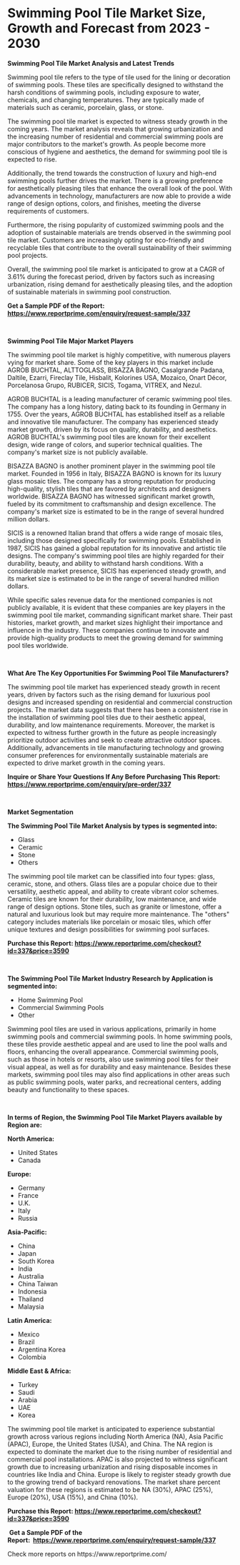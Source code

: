 <p><h1>Swimming Pool Tile Market Size, Growth and Forecast from 2023 - 2030</h1></p><p><strong>Swimming Pool Tile Market Analysis and Latest Trends</strong></p>
<p><p>Swimming pool tile refers to the type of tile used for the lining or decoration of swimming pools. These tiles are specifically designed to withstand the harsh conditions of swimming pools, including exposure to water, chemicals, and changing temperatures. They are typically made of materials such as ceramic, porcelain, glass, or stone.</p><p>The swimming pool tile market is expected to witness steady growth in the coming years. The market analysis reveals that growing urbanization and the increasing number of residential and commercial swimming pools are major contributors to the market's growth. As people become more conscious of hygiene and aesthetics, the demand for swimming pool tile is expected to rise.</p><p>Additionally, the trend towards the construction of luxury and high-end swimming pools further drives the market. There is a growing preference for aesthetically pleasing tiles that enhance the overall look of the pool. With advancements in technology, manufacturers are now able to provide a wide range of design options, colors, and finishes, meeting the diverse requirements of customers.</p><p>Furthermore, the rising popularity of customized swimming pools and the adoption of sustainable materials are trends observed in the swimming pool tile market. Customers are increasingly opting for eco-friendly and recyclable tiles that contribute to the overall sustainability of their swimming pool projects.</p><p>Overall, the swimming pool tile market is anticipated to grow at a CAGR of 3.61% during the forecast period, driven by factors such as increasing urbanization, rising demand for aesthetically pleasing tiles, and the adoption of sustainable materials in swimming pool construction.</p></p>
<p><strong>Get a Sample PDF of the Report:&nbsp; <a href="https://www.reportprime.com/enquiry/request-sample/337">https://www.reportprime.com/enquiry/request-sample/337</a></strong></p>
<p>&nbsp;</p>
<p><strong>Swimming Pool Tile Major Market Players</strong></p>
<p><p>The swimming pool tile market is highly competitive, with numerous players vying for market share. Some of the key players in this market include AGROB BUCHTAL, ALTTOGLASS, BISAZZA BAGNO, Casalgrande Padana, Daltile, Ezarri, Fireclay Tile, Hisbalit, Kolorines USA, Mozaico, Onart Décor, Porcelanosa Grupo, RUBICER, SICIS, Togama, VITREX, and Nezul.</p><p>AGROB BUCHTAL is a leading manufacturer of ceramic swimming pool tiles. The company has a long history, dating back to its founding in Germany in 1755. Over the years, AGROB BUCHTAL has established itself as a reliable and innovative tile manufacturer. The company has experienced steady market growth, driven by its focus on quality, durability, and aesthetics. AGROB BUCHTAL's swimming pool tiles are known for their excellent design, wide range of colors, and superior technical qualities. The company's market size is not publicly available.</p><p>BISAZZA BAGNO is another prominent player in the swimming pool tile market. Founded in 1956 in Italy, BISAZZA BAGNO is known for its luxury glass mosaic tiles. The company has a strong reputation for producing high-quality, stylish tiles that are favored by architects and designers worldwide. BISAZZA BAGNO has witnessed significant market growth, fueled by its commitment to craftsmanship and design excellence. The company's market size is estimated to be in the range of several hundred million dollars.</p><p>SICIS is a renowned Italian brand that offers a wide range of mosaic tiles, including those designed specifically for swimming pools. Established in 1987, SICIS has gained a global reputation for its innovative and artistic tile designs. The company's swimming pool tiles are highly regarded for their durability, beauty, and ability to withstand harsh conditions. With a considerable market presence, SICIS has experienced steady growth, and its market size is estimated to be in the range of several hundred million dollars.</p><p>While specific sales revenue data for the mentioned companies is not publicly available, it is evident that these companies are key players in the swimming pool tile market, commanding significant market share. Their past histories, market growth, and market sizes highlight their importance and influence in the industry. These companies continue to innovate and provide high-quality products to meet the growing demand for swimming pool tiles worldwide.</p></p>
<p>&nbsp;</p>
<p><strong>What Are The Key Opportunities For Swimming Pool Tile Manufacturers?</strong></p>
<p><p>The swimming pool tile market has experienced steady growth in recent years, driven by factors such as the rising demand for luxurious pool designs and increased spending on residential and commercial construction projects. The market data suggests that there has been a consistent rise in the installation of swimming pool tiles due to their aesthetic appeal, durability, and low maintenance requirements. Moreover, the market is expected to witness further growth in the future as people increasingly prioritize outdoor activities and seek to create attractive outdoor spaces. Additionally, advancements in tile manufacturing technology and growing consumer preferences for environmentally sustainable materials are expected to drive market growth in the coming years.</p></p>
<p><strong>Inquire or Share Your Questions If Any Before Purchasing This Report: <a href="https://www.reportprime.com/enquiry/pre-order/337">https://www.reportprime.com/enquiry/pre-order/337</a></strong></p>
<p>&nbsp;</p>
<p><strong>Market Segmentation</strong></p>
<p><strong>The Swimming Pool Tile Market Analysis by types is segmented into:</strong></p>
<p><ul><li>Glass</li><li>Ceramic</li><li>Stone</li><li>Others</li></ul></p>
<p><p>The swimming pool tile market can be classified into four types: glass, ceramic, stone, and others. Glass tiles are a popular choice due to their versatility, aesthetic appeal, and ability to create vibrant color schemes. Ceramic tiles are known for their durability, low maintenance, and wide range of design options. Stone tiles, such as granite or limestone, offer a natural and luxurious look but may require more maintenance. The "others" category includes materials like porcelain or mosaic tiles, which offer unique textures and design possibilities for swimming pool surfaces.</p></p>
<p><strong>Purchase this Report:&nbsp;<a href="https://www.reportprime.com/checkout?id=337&price=3590">https://www.reportprime.com/checkout?id=337&price=3590</a></strong></p>
<p>&nbsp;</p>
<p><strong>The Swimming Pool Tile Market Industry Research by Application is segmented into:</strong></p>
<p><ul><li>Home Swimming Pool</li><li>Commercial Swimming Pools</li><li>Other</li></ul></p>
<p><p>Swimming pool tiles are used in various applications, primarily in home swimming pools and commercial swimming pools. In home swimming pools, these tiles provide aesthetic appeal and are used to line the pool walls and floors, enhancing the overall appearance. Commercial swimming pools, such as those in hotels or resorts, also use swimming pool tiles for their visual appeal, as well as for durability and easy maintenance. Besides these markets, swimming pool tiles may also find applications in other areas such as public swimming pools, water parks, and recreational centers, adding beauty and functionality to these spaces.</p></p>
<p>&nbsp;</p>
<p><strong>In terms of Region, the Swimming Pool Tile Market Players available by Region are:</strong></p>
<p>
    <p> <strong> North America: </strong>
        <ul>
            <li>United States</li>
            <li>Canada</li>
        </ul>
        </p> 
    <p> <strong> Europe: </strong>
        <ul>
            <li>Germany</li>
            <li>France</li>
            <li>U.K.</li>
            <li>Italy</li>
            <li>Russia</li>
        </ul>
        </p> 
    <p> <strong> Asia-Pacific: </strong>
        <ul>
            <li>China</li>
            <li>Japan</li>
            <li>South Korea</li>
            <li>India</li>
            <li>Australia</li>
            <li>China Taiwan</li>
            <li>Indonesia</li>
            <li>Thailand</li>
            <li>Malaysia</li>
        </ul>
        </p> 
    <p> <strong> Latin America: </strong>
        <ul>
            <li>Mexico</li>
            <li>Brazil</li>
            <li>Argentina Korea</li>
            <li>Colombia</li>
        </ul>
        </p> 
    <p> <strong> Middle East & Africa: </strong>
        <ul>
            <li>Turkey</li>
            <li>Saudi</li>
            <li>Arabia</li>
            <li>UAE</li>
            <li>Korea</li>
        </ul>
    </p>
    </p>
<p><p>The swimming pool tile market is anticipated to experience substantial growth across various regions including North America (NA), Asia Pacific (APAC), Europe, the United States (USA), and China. The NA region is expected to dominate the market due to the rising number of residential and commercial pool installations. APAC is also projected to witness significant growth due to increasing urbanization and rising disposable incomes in countries like India and China. Europe is likely to register steady growth due to the growing trend of backyard renovations. The market share percent valuation for these regions is estimated to be NA (30%), APAC (25%), Europe (20%), USA (15%), and China (10%).</p></p>
<p><strong>Purchase this Report: <a href="https://www.reportprime.com/checkout?id=337&price=3590">https://www.reportprime.com/checkout?id=337&price=3590</a></strong></p>
<p>&nbsp;<strong>Get a Sample PDF of the Report:&nbsp;&nbsp;<a href="https://www.reportprime.com/enquiry/request-sample/337">https://www.reportprime.com/enquiry/request-sample/337</a></strong></p>
<p><strong></strong></p>
<p>Check more reports on https://www.reportprime.com/</p>